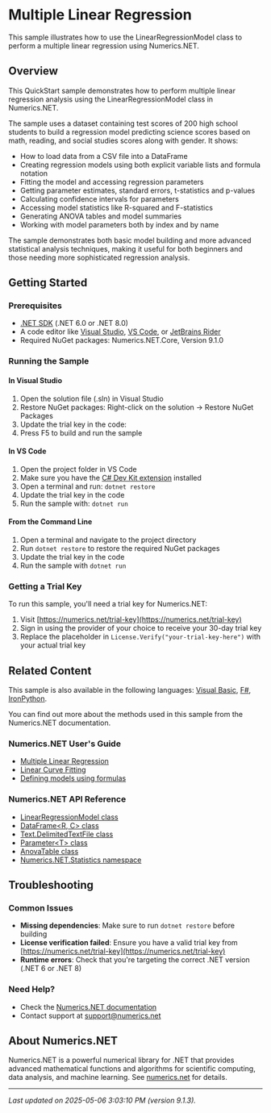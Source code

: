 # Multiple Linear Regression

This sample illustrates how to use the LinearRegressionModel class to perform a multiple linear regression using Numerics.NET.

## Overview

This QuickStart sample demonstrates how to perform multiple linear regression analysis using the 
LinearRegressionModel class in Numerics.NET.

The sample uses a dataset containing test scores of 200 high school students to build a regression model 
predicting science scores based on math, reading, and social studies scores along with gender. It shows:

- How to load data from a CSV file into a DataFrame
- Creating regression models using both explicit variable lists and formula notation
- Fitting the model and accessing regression parameters
- Getting parameter estimates, standard errors, t-statistics and p-values
- Calculating confidence intervals for parameters
- Accessing model statistics like R-squared and F-statistics
- Generating ANOVA tables and model summaries
- Working with model parameters both by index and by name

The sample demonstrates both basic model building and more advanced statistical analysis techniques,
making it useful for both beginners and those needing more sophisticated regression analysis.


## Getting Started

### Prerequisites

- [.NET SDK](https://dotnet.microsoft.com/download) (.NET 6.0 or .NET 8.0)
- A code editor like [Visual Studio](https://visualstudio.microsoft.com/), [VS Code](https://code.visualstudio.com/), or [JetBrains Rider](https://www.jetbrains.com/rider/)
- Required NuGet packages: Numerics.NET.Core, Version 9.1.0

### Running the Sample

#### In Visual Studio
1. Open the solution file (.sln) in Visual Studio
2. Restore NuGet packages: Right-click on the solution → Restore NuGet Packages
3. Update the trial key in the code:
4. Press F5 to build and run the sample

#### In VS Code

1. Open the project folder in VS Code
2. Make sure you have the [C# Dev Kit extension](https://marketplace.visualstudio.com/items?itemName=ms-dotnettools.csdevkit) installed
3. Open a terminal and run: `dotnet restore`
4. Update the trial key in the code 
5. Run the sample with: `dotnet run`

#### From the Command Line

1. Open a terminal and navigate to the project directory
2. Run `dotnet restore` to restore the required NuGet packages
3. Update the trial key in the code
4. Run the sample with `dotnet run`

### Getting a Trial Key

To run this sample, you'll need a trial key for Numerics.NET:

1. Visit [https://numerics.net/trial-key](https://numerics.net/trial-key)
2. Sign in using the provider of your choice to receive your 30-day trial key
3. Replace the placeholder in `License.Verify("your-trial-key-here")` with your actual trial key

## Related Content

This sample is also available in the following languages: 
[Visual Basic](https://github.com/NumericsDotNet/quickstart-visualbasic/tree/net6.0/statistics/regression-analysis/multiple-regression), [F#](https://github.com/NumericsDotNet/quickstart-fsharp/tree/net6.0/statistics/regression-analysis/multiple-regression), [IronPython](https://github.com/NumericsDotNet/quickstart-ironpython/tree/net6.0/statistics/regression-analysis/multiple-regression).

You can find out more about the methods used in this sample from the Numerics.NET documentation.

### Numerics.NET User's Guide

- [Multiple Linear Regression](https://numerics.net/documentation/latest/statistics/regression-analysis/multiple-linear-regression)
- [Linear Curve Fitting](https://numerics.net/documentation/latest/statistics/regression-analysis/linear-curve-fitting)
- [Defining models using formulas](https://numerics.net/documentation/latest/statistics/statistical-models/defining-models-using-formulas)

### Numerics.NET API Reference

- [LinearRegressionModel class](https://numerics.net/documentation/latest/reference/numerics.net.statistics.linearregressionmodel)
- [DataFrame&lt;R, C&gt; class](https://numerics.net/documentation/latest/reference/numerics.net.dataanalysis.dataframe-2)
- [Text.DelimitedTextFile class](https://numerics.net/documentation/latest/reference/numerics.net.data.text.delimitedtextfile)
- [Parameter&lt;T&gt; class](https://numerics.net/documentation/latest/reference/numerics.net.dataanalysis.parameter-1)
- [AnovaTable class](https://numerics.net/documentation/latest/reference/numerics.net.statistics.anovatable)
- [Numerics.NET.Statistics namespace](https://numerics.net/documentation/latest/reference/numerics.net.statistics)


## Troubleshooting

### Common Issues

- **Missing dependencies**: Make sure to run `dotnet restore` before building
- **License verification failed**: Ensure you have a valid trial key from [https://numerics.net/trial-key](https://numerics.net/trial-key)
- **Runtime errors**: Check that you're targeting the correct .NET version (.NET 6 or .NET 8)

### Need Help?

- Check the [Numerics.NET documentation](https://numerics.net/documentation/)
- Contact support at [support@numerics.net](mailto:support@numerics.net?subject=MultipleRegression%20QuickStart%20Sample%20%28C%23%29)

## About Numerics.NET

Numerics.NET is a powerful numerical library for .NET that provides advanced mathematical 
functions and algorithms for scientific computing, data analysis, and machine learning.
See [numerics.net](https://numerics.net) for details.

---

_Last updated on 2025-05-06 3:03:10 PM (version 9.1.3)._
